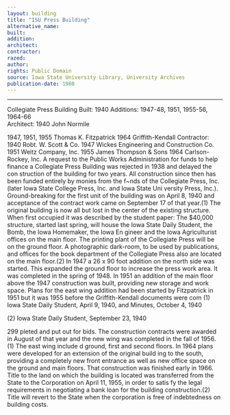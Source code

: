 ```yaml
---
layout: building
title: "ISU Press Building"
alternative_name: 
built: 
addition:
architect: 
contractor: 
razed: 
author:
rights: Public Domain
source: Iowa State University Library, University Archives
publication-date: 1980 
---
```

---

Collegiate Press Building 
Built:  1940  Additions: 1947-48, 1951, 1955-56,  
1964-66  
Architect: 1940 John Normile  

1947, 1951, 1955 Thomas K. Fitzpatrick 1964 Griffith-Kendall 
Contractor: 1940 Robt. W. Scott & Co. 
1947 Wickes Engineering and Construction Co. 
1951 Weitz Company, Inc. 
1955 James Thompson & Sons 
1964 Carlson-Rockey, Inc. 
A request to the Public Works Administration for funds to help finance a Collegiate Press Building was rejected in 1938 and delayed the con struction of the building for two years. All construction since then has been funded entirely by monies from the f~nds of the Collegiate Press, Inc. (later Iowa State College Press, Inc. and Iowa State Uni versity Press, Inc.). 
Ground-breaking for the first unit of the building was on April 8, 1940 and acceptance of the contract work came on September 17 of that year.(1) The original building is now all but lost in the center of the existing structure. When first occupied it was described by the student paper: 
The $40,000 structure, started last spring, will house the Iowa State Daily Student, the Bomb, the Iowa Homemaker, the Iowa En gineer and the Iowa Agriculturist offices on the main floor. The printing plant of the Collegiate Press will be on the ground floor. A photographic dark-room, to be used by publications, and offices for the book department of the Collegiate Press also are located on the main floor.(2) 
In 1947 a 26 x 90 foot addition on the north side was started. This expanded the ground floor to increase the press work area. It was completed in the spring of 1948. In 1951 an addition of the main 
floor above the 1947 construction was built, providing new storage and work space. 
Plans for the east wing addition had been started by Fitzpatrick in 1951 but it was 1955 before the Griffith-Kendall documents were com 
(1) 
Iowa State Daily Student, April 9, 1940, and Minutes, October 4, 1940 

(2) 
Iowa State Daily Student, September 23, 1940 


299 
pleted and put out for bids. The construction contracts were awarded in August of that year and the new wing was completed in the fall of 1956. (1) The east wing include d ground, first and second floors. 
In 1964 plans were developed for an extension of the original build ing to the south, providing a completely new front entrance as well as new office space on the ground and main floors. That construction was finished early in 1966. 
Title to the land on which the building is located was transferred from the State to the Corporation on April 11, 1955, in order to satis fy the legal requirements in negotiating a bank loan for the building construction.(2) Title will revert to the State when the corporation is free of indebtedness on building costs.